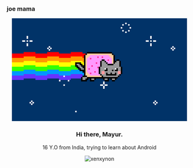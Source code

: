### joe mama ###

<p align="center"> <img src="nyan.gif" alt="me!"/></p>
<h3 align="center"> Hi there, Mayur. </h3>
<p align="center">
  16 Y.O from India, trying to learn about Android 
<p align="center"> <img src="https://komarev.com/ghpvc/?username=xenxynon&style=flat-square" alt="xenxynon" /> </p>
